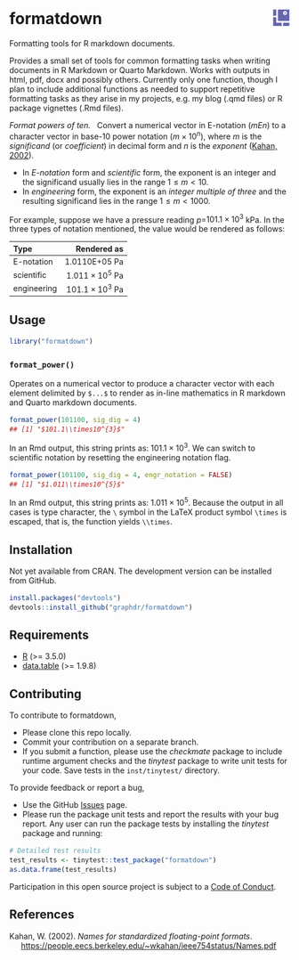 
<!-- Edit README.Rmd (not README.md) -->

<br>

# formatdown <img src="man/figures/logo.png" align="right" width="30" />

Formatting tools for R markdown documents.

Provides a small set of tools for common formatting tasks when writing
documents in R Markdown or Quarto Markdown. Works with outputs in html,
pdf, docx and possibly others. Currently only one function, though I
plan to include additional functions as needed to support repetitive
formatting tasks as they arise in my projects, e.g. my blog (.qmd files)
or R package vignettes (.Rmd files).

*Format powers of ten.*   Convert a numerical vector in E-notation
(*mEn*) to a character vector in base-10 power notation
$(m \times 10^n)$, where $m$ is the *significand* (or *coefficient*) in
decimal form and $n$ is the *exponent* ([Kahan, 2002](#ref-Kahan:2002)).

- In *E-notation* form and *scientific* form, the exponent is an integer
  and the significand usually lies in the range $1 \leq m < 10$.
- In *engineering* form, the exponent is an *integer multiple of three*
  and the resulting significand lies in the range $1 \leq m < 1000$.

For example, suppose we have a pressure reading $p =$$101.1\times10^{3}$
kPa. In the three types of notation mentioned, the value would be
rendered as follows:

| Type        |            Rendered as |
|:------------|-----------------------:|
| E-notation  |          1.0110E+05 Pa |
| scientific  | $1.011\times10^{5}$ Pa |
| engineering | $101.1\times10^{3}$ Pa |

## Usage

``` r
library("formatdown")
```

### `format_power()`

Operates on a numerical vector to produce a character vector with each
element delimited by `$...$` to render as in-line mathematics in R
markdown and Quarto markdown documents.

``` r
format_power(101100, sig_dig = 4)
## [1] "$101.1\\times10^{3}$"
```

In an Rmd output, this string prints as: $101.1\times10^{3}$. We can
switch to scientific notation by resetting the engineering notation
flag.

``` r
format_power(101100, sig_dig = 4, engr_notation = FALSE)
## [1] "$1.011\\times10^{5}$"
```

In an Rmd output, this string prints as: $1.011\times10^{5}$. Because
the output in all cases is type character, the `\` symbol in the LaTeX
product symbol `\times` is escaped, that is, the function yields
`\\times`.

## Installation

Not yet available from CRAN. The development version can be installed
from GitHub.

``` r
install.packages("devtools")
devtools::install_github("graphdr/formatdown")
```

## Requirements

- <a href="https://www.r-project.org/" target="_blank">R</a> (\>= 3.5.0)
- <a href="https://rdatatable.gitlab.io/data.table/"
  target="_blank">data.table</a> (\>= 1.9.8)

## Contributing

To contribute to formatdown,

- Please clone this repo locally.  
- Commit your contribution on a separate branch.
- If you submit a function, please use the *checkmate* package to
  include runtime argument checks and the *tinytest* package to write
  unit tests for your code. Save tests in the `inst/tinytest/`
  directory.

To provide feedback or report a bug,

- Use the GitHub <a href="https://github.com/graphdr/formatdown/issues">
  Issues</a> page.
- Please run the package unit tests and report the results with your bug
  report. Any user can run the package tests by installing the
  *tinytest* package and running:

``` r
# Detailed test results
test_results <- tinytest::test_package("formatdown")
as.data.frame(test_results)
```

Participation in this open source project is subject to a [Code of
Conduct](CONDUCT.html).

## References

<div id="refs" class="references csl-bib-body hanging-indent"
line-spacing="2">

<div id="ref-Kahan:2002" class="csl-entry">

Kahan, W. (2002). *Names for standardized floating-point formats*.
<https://people.eecs.berkeley.edu/~wkahan/ieee754status/Names.pdf>

</div>

</div>

